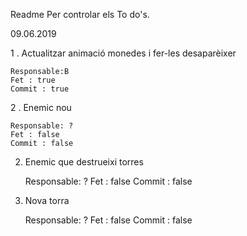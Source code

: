 
Readme Per controlar els To do's.




09.06.2019


1 . Actualitzar animació monedes i fer-les desaparèixer

    
    Responsable:B
    Fet : true
    Commit : true
    

2 . Enemic nou 


    Responsable: ?
    Fet : false
    Commit : false
    
    
2. Enemic que destrueixi torres

    Responsable: ?
    Fet : false
    Commit : false


3. Nova torra 

    Responsable: ?
    Fet : false 
    Commit : false
